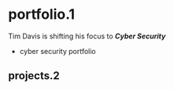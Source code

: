 # portfolio.1
Tim Davis is shifting his  focus to ***Cyber Security***
- cyber security portfolio
 ## projects.2
